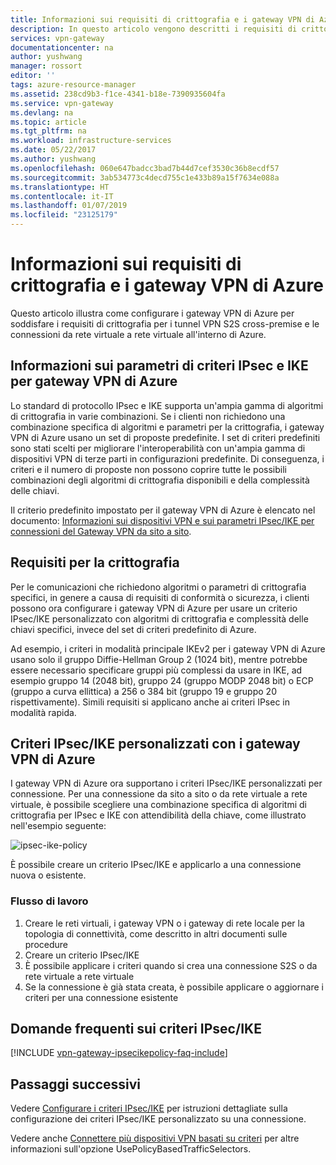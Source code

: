 ```yaml
---
title: Informazioni sui requisiti di crittografia e i gateway VPN di Azure | Microsoft Docs
description: In questo articolo vengono descritti i requisiti di crittografia e i gateway VPN di Azure
services: vpn-gateway
documentationcenter: na
author: yushwang
manager: rossort
editor: ''
tags: azure-resource-manager
ms.assetid: 238cd9b3-f1ce-4341-b18e-7390935604fa
ms.service: vpn-gateway
ms.devlang: na
ms.topic: article
ms.tgt_pltfrm: na
ms.workload: infrastructure-services
ms.date: 05/22/2017
ms.author: yushwang
ms.openlocfilehash: 060e647badcc3bad7b44d7cef3530c36b8ecdf57
ms.sourcegitcommit: 3ab534773c4decd755c1e433b89a15f7634e088a
ms.translationtype: HT
ms.contentlocale: it-IT
ms.lasthandoff: 01/07/2019
ms.locfileid: "23125179"
---
```

# <a name="about-cryptographic-requirements-and-azure-vpn-gateways"></a>Informazioni sui requisiti di crittografia e i gateway VPN di Azure

Questo articolo illustra come configurare i gateway VPN di Azure per soddisfare i requisiti di crittografia per i tunnel VPN S2S cross-premise e le connessioni da rete virtuale a rete virtuale all'interno di Azure. 

## <a name="about-ipsec-and-ike-policy-parameters-for-azure-vpn-gateways"></a>Informazioni sui parametri di criteri IPsec e IKE per gateway VPN di Azure
Lo standard di protocollo IPsec e IKE supporta un'ampia gamma di algoritmi di crittografia in varie combinazioni. Se i clienti non richiedono una combinazione specifica di algoritmi e parametri per la crittografia, i gateway VPN di Azure usano un set di proposte predefinite. I set di criteri predefiniti sono stati scelti per migliorare l'interoperabilità con un'ampia gamma di dispositivi VPN di terze parti in configurazioni predefinite. Di conseguenza, i criteri e il numero di proposte non possono coprire tutte le possibili combinazioni degli algoritmi di crittografia disponibili e della complessità delle chiavi.

Il criterio predefinito impostato per il gateway VPN di Azure è elencato nel documento: [Informazioni sui dispositivi VPN e sui parametri IPsec/IKE per connessioni del Gateway VPN da sito a sito](vpn-gateway-about-vpn-devices.md).

## <a name="cryptographic-requirements"></a>Requisiti per la crittografia
Per le comunicazioni che richiedono algoritmi o parametri di crittografia specifici, in genere a causa di requisiti di conformità o sicurezza, i clienti possono ora configurare i gateway VPN di Azure per usare un criterio IPsec/IKE personalizzato con algoritmi di crittografia e complessità delle chiavi specifici, invece del set di criteri predefinito di Azure.

Ad esempio, i criteri in modalità principale IKEv2 per i gateway VPN di Azure usano solo il gruppo Diffie-Hellman Group 2 (1024 bit), mentre potrebbe essere necessario specificare gruppi più complessi da usare in IKE, ad esempio gruppo 14 (2048 bit), gruppo 24 (gruppo MODP 2048 bit) o ECP (gruppo a curva ellittica) a 256 o 384 bit (gruppo 19 e gruppo 20 rispettivamente). Simili requisiti si applicano anche ai criteri IPsec in modalità rapida.

## <a name="custom-ipsecike-policy-with-azure-vpn-gateways"></a>Criteri IPsec/IKE personalizzati con i gateway VPN di Azure
I gateway VPN di Azure ora supportano i criteri IPsec/IKE personalizzati per connessione. Per una connessione da sito a sito o da rete virtuale a rete virtuale, è possibile scegliere una combinazione specifica di algoritmi di crittografia per IPsec e IKE con attendibilità della chiave, come illustrato nell'esempio seguente:

![ipsec-ike-policy](./media/vpn-gateway-about-compliance-crypto/ipsecikepolicy.png)

È possibile creare un criterio IPsec/IKE e applicarlo a una connessione nuova o esistente. 

### <a name="workflow"></a>Flusso di lavoro

1. Creare le reti virtuali, i gateway VPN o i gateway di rete locale per la topologia di connettività, come descritto in altri documenti sulle procedure
2. Creare un criterio IPsec/IKE
3. È possibile applicare i criteri quando si crea una connessione S2S o da rete virtuale a rete virtuale
4. Se la connessione è già stata creata, è possibile applicare o aggiornare i criteri per una connessione esistente


## <a name="ipsecike-policy-faq"></a>Domande frequenti sui criteri IPsec/IKE

[!INCLUDE [vpn-gateway-ipsecikepolicy-faq-include](../../includes/vpn-gateway-faq-ipsecikepolicy-include.md)]


## <a name="next-steps"></a>Passaggi successivi
Vedere [Configurare i criteri IPsec/IKE](vpn-gateway-ipsecikepolicy-rm-powershell.md) per istruzioni dettagliate sulla configurazione dei criteri IPsec/IKE personalizzato su una connessione.

Vedere anche [Connettere più dispositivi VPN basati su criteri](vpn-gateway-connect-multiple-policybased-rm-ps.md) per altre informazioni sull'opzione UsePolicyBasedTrafficSelectors.